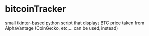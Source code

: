 # bitcoinTracker
small tkinter-based python script that displays BTC price taken from AlphaVantage (CoinGecko, etc,... can be used, instead)
